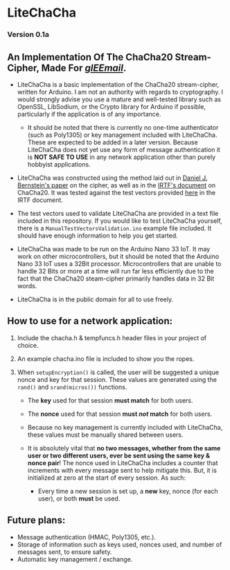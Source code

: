 # LiteChaCha

### Version 0.1a

## An Implementation Of The ChaCha20 Stream-Cipher, Made For [***glEEmail***](https://github.com/Matt-and-Gib/gleemail).

* LiteChaCha is a basic implementation of the ChaCha20 stream-cipher, written for Arduino. I am not an authority with regards to cryptography. I would strongly advise you use a mature and well-tested library such as OpenSSL, LibSodium, or the Crypto library for Arduino if possible, particularly if the application is of any importance.

  * It should be noted that there is currently no one-time authenticator (such as Poly1305) or key management included with LiteChaCha. These are expected to be added in a later version. Because LiteChaCha does not yet use any form of message authentication it is **NOT SAFE TO USE** in any network application other than purely hobbyist applications.

* LiteChaCha was constructed using the method laid out in [Daniel J. Bernstein's paper](https://cr.yp.to/chacha/chacha-20080128.pdf) on the cipher, as well as in the [IRTF's document](https://tools.ietf.org/html/rfc8439) on ChaCha20. It was tested against the test vectors provided [here](https://tools.ietf.org/html/rfc8439#appendix-A.1) in the IRTF document.

* The test vectors used to validate LiteChaCha are provided in a text file included in this repository. If you would like to test LiteChaCha yourself, there is a `ManualTestVectorsValidation.ino` example file included. It should have enough information to help you get started.

* LiteChaCha was made to be run on the Arduino Nano 33 IoT. It may work on other microcontrollers, but it should be noted that the Arduino Nano 33 IoT uses a 32Bit processor. Microcontrollers that are unable to handle 32 Bits or more at a time will run far less efficiently due to the fact that the ChaCha20 steam-cipher primarily handles data in 32 Bit words.

* LiteChaCha is in the public domain for all to use freely.

## How to use for a network application:

1. Include the chacha.h & tempfuncs.h header files in your project of choice.

2. An example chacha.ino file is included to show you the ropes.

3. When `setupEncryption()` is called, the user will be suggested a unique nonce and key for that session. These values are generated using the `rand()` and `srand(micros())` functions.

   * The **key** used for that session **must match** for both users.

   * The **nonce** used for that session **must *not* match** for both users.

   * Because no key management is currently included with LiteChaCha, these values must be manually shared between users.

   * It is absolutely vital that **no two messages, whether from the same user or two different users, ever be sent using the same key & nonce pair**! The nonce used in LiteChaCha includes a counter that increments with every message sent to help mitigate this. But, it is initialized at zero at the start of every session. As such:

     * Every time a new session is set up, a **new** key, nonce (for each user), or both **must** be used.

## Future plans:

* Message authentication (HMAC, Poly1305, etc.).
* Storage of information such as keys used, nonces used, and number of messages sent, to ensure safety.
* Automatic key management / exchange.
